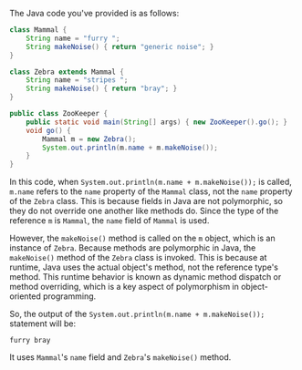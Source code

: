 The Java code you've provided is as follows:

```java
class Mammal {
    String name = "furry ";
    String makeNoise() { return "generic noise"; }
}

class Zebra extends Mammal {
    String name = "stripes ";
    String makeNoise() { return "bray"; }
}

public class ZooKeeper {
    public static void main(String[] args) { new ZooKeeper().go(); }
    void go() {
        Mammal m = new Zebra();
        System.out.println(m.name + m.makeNoise());
    }
}
```

In this code, when `System.out.println(m.name + m.makeNoise());` is called, `m.name` refers to the `name` property of the `Mammal` class, not the `name` property of the `Zebra` class. This is because fields in Java are not polymorphic, so they do not override one another like methods do. Since the type of the reference `m` is `Mammal`, the `name` field of `Mammal` is used.

However, the `makeNoise()` method is called on the `m` object, which is an instance of `Zebra`. Because methods are polymorphic in Java, the `makeNoise()` method of the `Zebra` class is invoked. This is because at runtime, Java uses the actual object's method, not the reference type's method. This runtime behavior is known as dynamic method dispatch or method overriding, which is a key aspect of polymorphism in object-oriented programming.

So, the output of the `System.out.println(m.name + m.makeNoise());` statement will be:
```
furry bray
```

It uses `Mammal`'s `name` field and `Zebra`'s `makeNoise()` method.